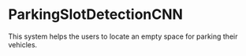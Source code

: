 # ParkingSlotDetectionCNN
This system helps the users to locate an empty space for parking their vehicles.
